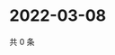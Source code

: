 # 2022-03-08

共 0 条

<!-- BEGIN WEIBO -->
<!-- 最后更新时间 Tue Mar 08 2022 10:33:41 GMT+0800 (China Standard Time) -->

<!-- END WEIBO -->
